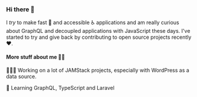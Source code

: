### Hi there 👋

I *try* to make fast 🚀 and accessible ♿️ applications and am really curious about GraphQL and decoupled applications with JavaScript these days. I've started to try and give back by contributing to open source projects recently ♥️.

#### More stuff about me 🏌️‍♂️
🚵🏾‍♂️ Working on a lot of JAMStack projects, especially with WordPress as a data source.

📕 Learning GraphQL, TypeScript and Laravel


<!--
**jacobarriola/jacobarriola** is a ✨ _special_ ✨ repository because its `README.md` (this file) appears on your GitHub profile.

Here are some ideas to get you started:

- 🔭 I’m currently working on ...
- 🌱 I’m currently learning ...
- 👯 I’m looking to collaborate on ...
- 🤔 I’m looking for help with ...
- 💬 Ask me about ...
- 📫 How to reach me: ...
- 😄 Pronouns: ...
- ⚡ Fun fact: ...
-->
